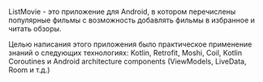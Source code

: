 ListMovie - это приложение для Android, в котором перечислены популярные фильмы с возможность добавлять фильмы в избранное и читать обзоры.

Целью написания этого приложения было практическое применение знаний о следующих технологиях: Kotlin, Retrofit, Moshi, Coil, Kotlin Coroutines и Android architecture components (ViewModels, LiveData, Room и т.д.)
